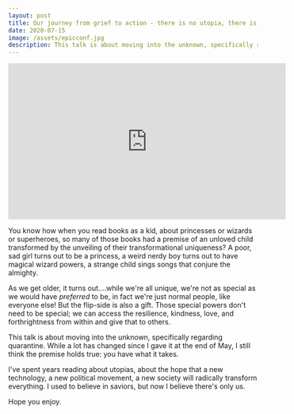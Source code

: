 ```yaml
---
layout: post
title: Our journey from grief to action - there is no utopia, there is only us
date: 2020-07-15
image: /assets/epicconf.jpg
description: This talk is about moving into the unknown, specifically regarding quarantine.
---
```


<iframe width="560" height="315" src="https://www.youtube.com/embed/l4CrozZuHYc" frameborder="0" allow="accelerometer; autoplay; encrypted-media; gyroscope; picture-in-picture" allowfullscreen></iframe>

You know how when you read books as a kid, about princesses or wizards or superheroes, so many of those books had a premise of an unloved child transformed by the unveiling of their transformational uniqueness? A poor, sad girl turns out to be a princess, a weird nerdy boy  turns out to have magical wizard powers, a strange child sings songs that conjure the almighty.

As we get older, it turns out....while we're all unique, we're not as special as we would have _preferred_ to be, in fact we're just normal people, like everyone else! But the flip-side is also a gift. Those special powers don't need to be special; we can access the resilience, kindness, love, and forthrightness from within and give that to others.

This talk is about moving into the unknown, specifically regarding quarantine. While a lot has changed since I gave it at the end of May, I still think the premise holds true: you have what it takes. 

I've spent years reading about utopias, about the hope that a new technology, a new political movement, a new society will radically transform everything. I used to believe in saviors, but now I believe there's only us. 

Hope you enjoy. 